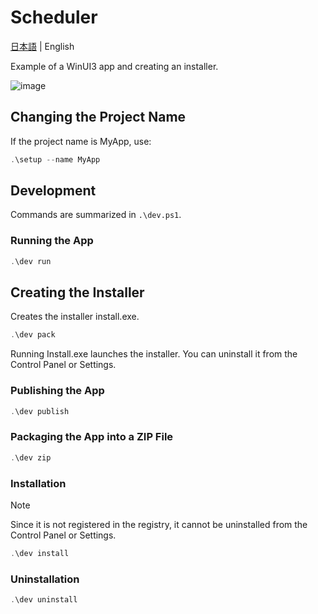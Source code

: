 # Scheduler
[日本語](README.md) | English

Example of a WinUI3 app and creating an installer.

![image](https://github.com/user-attachments/assets/ae07aa17-48c2-46d9-a1e8-2c0ff4810034)

## Changing the Project Name
If the project name is MyApp, use:

```ps1
.\setup --name MyApp
```

## Development
Commands are summarized in `.\dev.ps1`.

### Running the App
```ps1
.\dev run
```

## Creating the Installer
Creates the installer install.exe.

```ps1
.\dev pack
```

Running Install.exe launches the installer. You can uninstall it from the Control Panel or Settings.

### Publishing the App
```ps1
.\dev publish
```

### Packaging the App into a ZIP File
```ps1
.\dev zip
```

### Installation

> [!NOTE]
> Since it is not registered in the registry, it cannot be uninstalled from the Control Panel or Settings.

```ps1
.\dev install
```

### Uninstallation
```ps1
.\dev uninstall
```